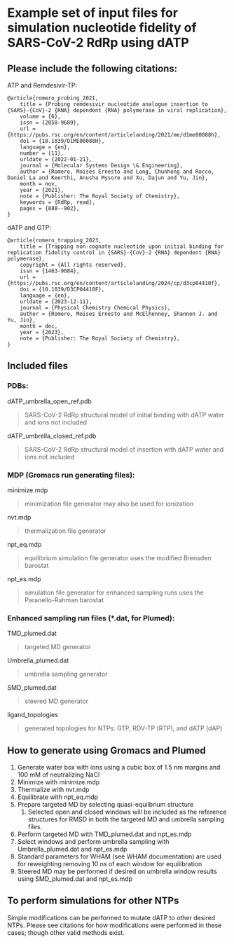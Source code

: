 # Example set of input files for simulation nucleotide fidelity of SARS-CoV-2 RdRp using dATP

## Please include the following citations:

ATP and Remdesivir-TP:

```
@article{romero_probing_2021,
	title = {Probing remdesivir nucleotide analogue insertion to {SARS}-{CoV}-2 {RNA} dependent {RNA} polymerase in viral replication},
	volume = {6},
	issn = {2058-9689},
	url = {https://pubs.rsc.org/en/content/articlelanding/2021/me/d1me00088h},
	doi = {10.1039/D1ME00088H},
	language = {en},
	number = {11},
	urldate = {2022-01-21},
	journal = {Molecular Systems Design \& Engineering},
	author = {Romero, Moises Ernesto and Long, Chunhong and Rocco, Daniel La and Keerthi, Anusha Mysore and Xu, Dajun and Yu, Jin},
	month = nov,
	year = {2021},
	note = {Publisher: The Royal Society of Chemistry},
	keywords = {RdRp, read},
	pages = {888--902},
}
```

dATP and GTP:

```
@article{romero_trapping_2023,
	title = {Trapping non-cognate nucleotide upon initial binding for replication fidelity control in {SARS}-{CoV}-2 {RNA} dependent {RNA} polymerase},
	copyright = {All rights reserved},
	issn = {1463-9084},
	url = {https://pubs.rsc.org/en/content/articlelanding/2024/cp/d3cp04410f},
	doi = {10.1039/D3CP04410F},
	language = {en},
	urldate = {2023-12-11},
	journal = {Physical Chemistry Chemical Physics},
	author = {Romero, Moises Ernesto and McElhenney, Shannon J. and Yu, Jin},
	month = dec,
	year = {2023},
	note = {Publisher: The Royal Society of Chemistry},
}
```

## Included files

### PDBs:

dATP_umbrella_open_ref.pdb

> SARS-CoV-2 RdRp structural model of initial binding with dATP
> water and ions not included

dATP_umbrella_closed_ref.pdb

> SARS-CoV-2 RdRp structural model of insertion with dATP
> water and ions not included

### MDP (Gromacs run generating files):

minimize.mdp

> minimization file generator
> may also be used for ionization

nvt.mdp

> thermalization file generator

npt_eq.mdp

> equilibrium simulation file generator
> uses the modified Brensden barostat

npt_es.mdp

> simulation file generator for enhanced sampling runs
> uses the Paranello-Rahman barostat

### Enhanced sampling run files (*.dat, for Plumed):

TMD_plumed.dat

> targeted MD generator

Umbrella_plumed.dat

> umbrella sampling generator

SMD_plumed.dat

> steered MD generator

ligand_topologies

> generated topologies for NTPs: GTP, RDV-TP (RTP), and dATP (dAP)

## How to generate using Gromacs and Plumed

1. Generate water box with ions using a cubic box of 1.5 nm margins and 100 mM of neutralizing NaCl
2. Minimize with minimize.mdp
3. Thermalize with nvt.mdp
4. Equilibrate with npt_eq.mdp
5. Prepare targeted MD by selecting quasi-equilbrium structure
   1. Selected open and closed windows will be included as the reference structures for RMSD in both the targeted MD and umbrella sampling files.
7. Perform targeted MD with TMD_plumed.dat and npt_es.mdp
8. Select windows and perform umbrella sampling with Umbrella_plumed.dat and npt_es.mdp
9. Standard parameters for WHAM (see WHAM documentation) are used for reweighting removing 10 ns of each window for equilibration
10. Steered MD may be performed if desired on umbrella window results using SMD_plumed.dat and npt_es.mdp

## To perform simulations for other NTPs

Simple modifications can be performed to mutate dATP to other desired NTPs. Please see citations for how modifications were performed in these cases; though other valid methods exist.
